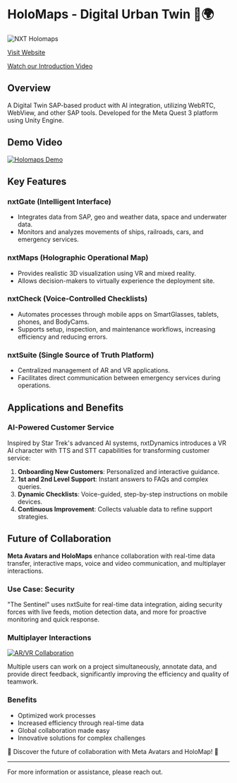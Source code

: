 # HoloMaps - Digital Urban Twin 🚀🌍
![NXT Holomaps](https://github.com/user-attachments/assets/bc6bbecd-9722-483c-8d05-1d89439e57c8)

[Visit Website](https://nxtdynamics.com/holomap/)

[Watch our Introduction Video](https://www.youtube.com/watch?v=0xrYhPv74ug)

## Overview
A Digital Twin SAP-based product with AI integration, utilizing WebRTC, WebView, and other SAP tools. Developed for the Meta Quest 3 platform using Unity Engine.

## Demo Video
[![Holomaps Demo](https://img.youtube.com/vi/JBAChyP23po/0.jpg)](https://youtu.be/JBAChyP23po)

## Key Features

### nxtGate (Intelligent Interface)
- Integrates data from SAP, geo and weather data, space and underwater data.
- Monitors and analyzes movements of ships, railroads, cars, and emergency services.

### nxtMaps (Holographic Operational Map)
- Provides realistic 3D visualization using VR and mixed reality.
- Allows decision-makers to virtually experience the deployment site.

### nxtCheck (Voice-Controlled Checklists)
- Automates processes through mobile apps on SmartGlasses, tablets, phones, and BodyCams.
- Supports setup, inspection, and maintenance workflows, increasing efficiency and reducing errors.

### nxtSuite (Single Source of Truth Platform)
- Centralized management of AR and VR applications.
- Facilitates direct communication between emergency services during operations.

## Applications and Benefits

### AI-Powered Customer Service
Inspired by Star Trek's advanced AI systems, nxtDynamics introduces a VR AI character with TTS and STT capabilities for transforming customer service:
1. **Onboarding New Customers**: Personalized and interactive guidance.
2. **1st and 2nd Level Support**: Instant answers to FAQs and complex queries.
3. **Dynamic Checklists**: Voice-guided, step-by-step instructions on mobile devices.
4. **Continuous Improvement**: Collects valuable data to refine support strategies.

## Future of Collaboration
**Meta Avatars and HoloMaps** enhance collaboration with real-time data transfer, interactive maps, voice and video communication, and multiplayer interactions.

### Use Case: Security
"The Sentinel" uses nxtSuite for real-time data integration, aiding security forces with live feeds, motion detection data, and more for proactive monitoring and quick response.

### Multiplayer Interactions
[![AR/VR Collaboration](https://img.youtube.com/vi/NkfMxddkav4/0.jpg)](https://youtu.be/NkfMxddkav4)

Multiple users can work on a project simultaneously, annotate data, and provide direct feedback, significantly improving the efficiency and quality of teamwork.

### Benefits
- Optimized work processes
- Increased efficiency through real-time data
- Global collaboration made easy
- Innovative solutions for complex challenges

🚀 Discover the future of collaboration with Meta Avatars and HoloMap! 🚀

---

For more information or assistance, please reach out.
